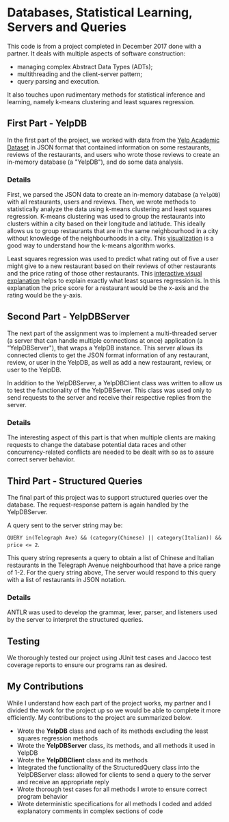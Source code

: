 
Databases, Statistical Learning, Servers and Queries 
===

This code is from a project completed in December 2017 done with a partner. It deals with multiple aspects of software construction:
+ managing complex Abstract Data Types (ADTs);
+ multithreading and the client-server pattern;
+ query parsing and execution.

It also touches upon rudimentary methods for statistical inference and learning, namely k-means clustering and least squares regression.

## First Part - YelpDB

In the first part of the project, we worked with data from the [Yelp Academic Dataset](https://www.yelp.com/academic_dataset) in JSON format that contained information on some restaurants, reviews of the restaurants, and users who wrote those reviews to create an in-memory database (a "YelpDB"), and do some data analysis.

### Details

First, we parsed the JSON data to create an in-memory database (a `YelpDB`) with all restaurants, users and reviews. Then, we wrote methods to statistically analyze the data using k-means clustering and least squares regression. K-means clustering was used to group the restaurants into clusters within a city based on their longitude and latitude. This ideally allows us to group restaurants that are in the same neighbourhood in a city without knowledge of the neighbourhoods in a city. This [visualization](http://tech.nitoyon.com/en/blog/2013/11/07/k-means/) is a good way to understand how the k-means algorithm works. 

Least squares regression was used to predict what rating out of five a user might give to a new restaurant based on their reviews of other restaurants and the price rating of those other restaurants. This [interactive visual explanation](http://setosa.io/ev/ordinary-least-squares-regression/) helps to explain exactly what least squares regression is. In this explanation the price score for a restaurant would be the x-axis and the rating would be the y-axis. 

## Second Part - YelpDBServer

The next part of the assignment was to implement a multi-threaded server (a server that can handle multiple connections at once) application (a "YelpDBServer"), that wraps a YelpDB instance. This server allows its connected clients to get the JSON format information of any restaurant, review, or user in the YelpDB, as well as add a new restaurant, review, or user to the YelpDB.

In addition to the YelpDBServer, a YelpDBClient class was written to allow us to test the functionality of the YelpDBServer. This class was used only to send requests to the server and receive their respective replies from the server.

### Details

The interesting aspect of this part is that when multiple clients are making requests to change the database potential data races and other concurrency-related conflicts are needed to be dealt with so as to assure correct server behavior.

## Third Part - Structured Queries

The final part of this project was to support structured queries over the database. The request-response pattern is again handled by the YelpDBServer. 

A query sent to the server string may be: 

`QUERY in(Telegraph Ave) && (category(Chinese) || category(Italian)) && price <= 2`. 

This query string represents a query to obtain a list of Chinese and Italian restaurants in the Telegraph Avenue neighbourhood that have a price range of 1-2. For the query string above, The server would respond to this query with a list of restaurants in JSON notation. 

### Details

ANTLR was used to develop the grammar, lexer, parser, and listeners used by the server to interpret the structured queries. 

## Testing

We thoroughly tested our project using JUnit test cases and Jacoco test coverage reports to ensure our programs ran as desired.

## My Contributions

While I understand how each part of the project works, my partner and I divided the work for the project up so we would be able to complete it more efficiently. My contributions to the project are summarized below.

* Wrote the **YelpDB** class and each of its methods excluding the least squares regression methods
* Wrote the **YelpDBServer** class, its methods, and all methods it used in YelpDB 
* Wrote the **YelpDBClient** class and its methods
* Integrated the functionality of the StructuredQuery class into the YelpDBServer class: allowed for clients to send a query to the server and receive an appropriate reply
* Wrote thorough test cases for all methods I wrote to ensure correct program behavior 
* Wrote deterministic specifications for all methods I coded and added explanatory comments in complex sections of code

